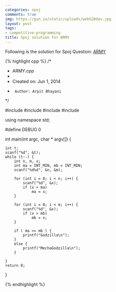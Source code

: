 ```yaml
---
categories: spoj
comments: true
img: https://gun.io/static/uploads/web%20dev.jpg
layout: post
tags:
- competitive-programming
title: Spoj solution for ARMY
---
```


Following is the solution for Spoj Question: [ARMY](http://www.spoj.com/problems/ARMY/)

{% highlight cpp %}
/*
 * ARMY.cpp
 *
 *  Created on: Jun 1, 2014
 *      Author: Arpit Bhayani
 */

#include <cstdio>
#include <cstdlib>
#include <iostream>
#include <climits>

using namespace std;

#define DEBUG 0

int main(int argc, char * argv[]) {

	int t;
	scanf("%d", &t);
	while (t--) {
		int n, m, x;
		int ma = INT_MIN, mb = INT_MIN;
		scanf("%d%d", &n, &m);

		for (int i = 0; i < n; i++) {
			scanf("%d", &x);
			if (x > ma)
				ma = x;
		}

		for (int i = 0; i < m; i++) {
			scanf("%d", &x);
			if (x > mb)
				mb = x;
		}

		if ( ma >= mb ) {
			printf("Godzilla\n");
		}
		else {
			printf("MechaGodzilla\n");
		}

	}
	return 0;
}

{% endhighlight %}